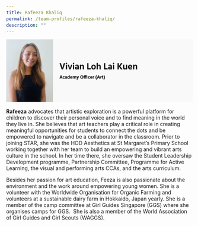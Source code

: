 ```yaml
---
title: Rafeeza Khaliq
permalink: /team-profiles/rafeeza-khaliq/
description: ""
---
```

![](/images/rafeeza.png)

**Rafeeza** advocates that artistic exploration is a powerful platform for children to discover their personal voice and to find meaning in the world they live in. She believes that art teachers play a critical role in creating meaningful opportunities for students to connect the dots and be empowered to navigate and be a collaborator in the classroom. Prior to joining STAR, she was the HOD Aesthetics at St Margaret’s Primary School working together with her team to build an empowering and vibrant arts culture in the school. In her time there, she oversaw the Student Leadership Development programme, Partnership Committee, Programme for Active Learning, the visual and performing arts CCAs, and the arts curriculum.

Besides her passion for art education, Feeza is also passionate about the environment and the work around empowering young women. She is a volunteer with the Worldwide Organisation for Organic Farming and volunteers at a sustainable dairy farm in Hokkaido, Japan yearly. She is a member of the camp committee at Girl Guides Singapore (GGS) where she organises camps for GGS.  She is also a member of the World Association of Girl Guides and Girl Scouts (WAGGS).